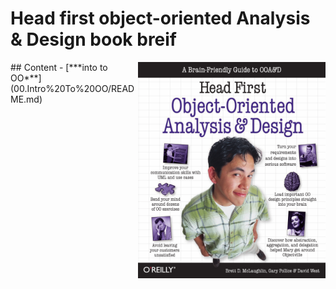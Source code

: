 # Head first object-oriented Analysis & Design book breif

<img align="right" src="pic/Head_First_Object_Oriented_Analysis&Design.png" width="300">
## Content
- [***into to OO***](00.Intro%20To%20OO/README.md)